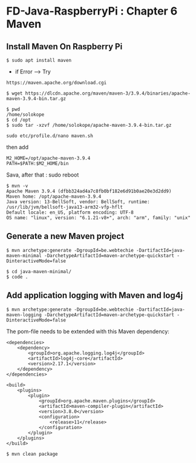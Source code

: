 # FD-Java-RaspberryPi : Chapter 6 Maven

## Install Maven On Raspberry Pi

```shell
$ sudo apt install maven
```

* if Error --> Try

```
https://maven.apache.org/download.cgi
```

```shell
$ wget https://dlcdn.apache.org/maven/maven-3/3.9.4/binaries/apache-maven-3.9.4-bin.tar.gz

$ pwd
/home/solokope
$ cd /opt
$ sudo tar -xzvf /home/solokope/apache-maven-3.9.4-bin.tar.gz

sudo etc/profile.d/nano maven.sh
```

then add 

```
M2_HOME=/opt/apache-maven-3.9.4
PATH=$PATH:$M2_HOME/bin
```

Sava, after that : sudo reboot

```shell
$ mvn -v
Apache Maven 3.9.4 (dfbb324ad4a7c8fb0bf182e6d91b0ae20e3d2dd9)
Maven home: /opt/apache-maven-3.9.4
Java version: 13-BellSoft, vendor: BellSoft, runtime: /usr/lib/jvm/bellsoft-java13-arm32-vfp-hflt
Default locale: en_US, platform encoding: UTF-8
OS name: "linux", version: "6.1.21-v8+", arch: "arm", family: "unix"
```

## Generate a new Maven project

```shell
$ mvn archetype:generate -DgroupId=be.webtechie -DartifactId=java-maven-minimal -DarchetypeArtifactId=maven-archetype-quickstart -DinteractiveMode=false

$ cd java-maven-minimal/
$ code .
```

## Add application logging with Maven and log4j

```shell
$ mvn archetype:generate -DgroupId=be.webtechie -DartifactId=java-maven-logging -DarchetypeArtifactId=maven-archetype-quickstart -DinteractiveMode=false
```

The pom-file needs to be extended with this Maven dependency:

```
<dependencies>
    <dependency>
        <groupId>org.apache.logging.log4j</groupId>
        <artifactId>log4j-core</artifactId>
        <version>2.17.1</version>
    </dependency>
</dependencies>

<build>
    <plugins>
        <plugin>
            <groupId>org.apache.maven.plugins</groupId>
            <artifactId>maven-compiler-plugin</artifactId>
            <version>3.8.0</version>
            <configuration>
                <release>11</release>
            </configuration>
        </plugin>
    </plugins>
</build>
```

```shell
$ mvn clean package
```